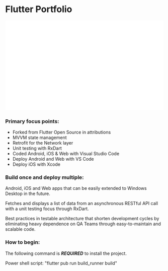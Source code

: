 # Flutter Portfolio

![Demo Animation](https://github.com/jmcusac/CuSoft-Flutter-Portfolio/blob/main/graphics/Flutter-Animation.gif?raw=true)

### Primary focus points:

* Forked from Flutter Open Source in attributions
* MVVM state management
* Retrofit for the Network layer
* Unit testing with RxDart
* Coded Android, iOS & Web with Visual Studio Code
* Deploy Android and Web with VS Code 
* Deploy iOS with Xcode
  
### Build once and deploy multiple:

Android, iOS and Web apps that can be easily extended to Windows Desktop in the future.

Fetches and displays a list of data from an asynchronous RESTful API call with a unit testing focus through RxDart.

Best practices in testable architecture that shorten development cycles by eliminating heavy dependence on QA Teams through easy-to-maintain and scalable code.

### How to begin:

The following command is **_REQUIRED_** to install the project.

Power shell script: "flutter pub run build_runner build"
